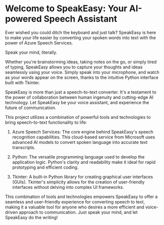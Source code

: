 # Welcome to SpeakEasy: Your AI-powered Speech Assistant
Ever wished you could ditch the keyboard and just talk? SpeakEasy is here to make your life easier by converting your spoken words into text with the power of Azure Speech Services.

Speak your mind, literally.

Whether you're brainstorming ideas, taking notes on the go, or simply tired of typing, SpeakEasy allows you to capture your thoughts and ideas seamlessly using your voice. Simply speak into your microphone, and watch as your words appear on the screen, thanks to the intuitive Python interface built with Tkinter.

SpeakEasy is more than just a speech-to-text converter. It's a testament to the power of collaboration between human ingenuity and cutting-edge AI technology. Let SpeakEasy be your voice assistant, and experience the future of communication.

This project utilizes a combination of powerful tools and technologies to bring speech-to-text functionality to life:

1. Azure Speech Services: The core engine behind SpeakEasy's speech recognition capabilities. This cloud-based service from Microsoft uses advanced AI models to convert spoken language into accurate text transcripts.

2. Python: The versatile programming language used to develop the application logic. Python's clarity and readability make it ideal for rapid prototyping and efficient coding.

3. Tkinter: A built-in Python library for creating graphical user interfaces (GUIs). Tkinter's simplicity allows for the creation of user-friendly interfaces without delving into complex UI frameworks.

This combination of tools and technologies empowers SpeakEasy to offer a seamless and user-friendly experience for converting speech to text, making it a valuable tool for anyone who desires a more efficient and voice-driven approach to communication.
Just speak your mind, and let SpeakEasy do the writing!

